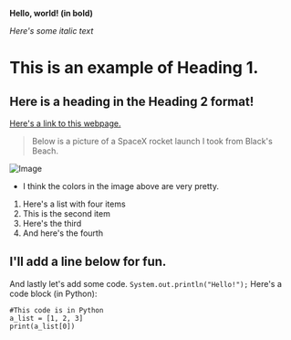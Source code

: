 **Hello, world! (in bold)**

*Here's some italic text*

# This is an example of Heading 1.

## Here is a heading in the Heading 2 format!

[Here's a link to this webpage.](https://prajitrr.github.io/cse15l-lab-reports/)

> Below is a picture of a SpaceX rocket launch I took from Black's Beach.

![Image](https://i.imgur.com/hDYHvjn.jpg)

* I think the colors in the image above are very pretty.

1. Here's a list with four items
2. This is the second item
3. Here's the third
4. And here's the fourth

I'll add a line below for fun.
---
And lastly let's add some code.
`System.out.println("Hello!");`
Here's a code block (in Python):
```
#This code is in Python
a_list = [1, 2, 3]
print(a_list[0])
```
